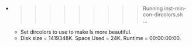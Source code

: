 * >>>>>>>>> Running inst-min-con-dircolors.sh ...
  * Set dircolors to use  to make ls more beautiful.
  * Disk size = 1419348K. Space Used = 24K. Runtime = 00:00:00:00.
